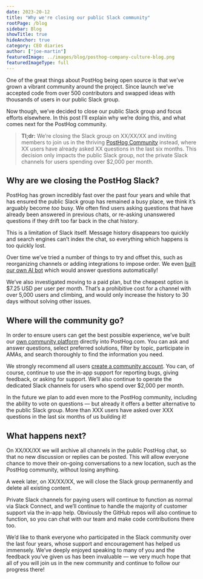 ```yaml
---
date: 2023-20-12
title: "Why we're closing our public Slack community"
rootPage: /blog
sidebar: Blog
showTitle: true
hideAnchor: true
category: CEO diaries
author: ["joe-martin"]
featuredImage: ../images/blog/posthog-company-culture-blog.png
featuredImageType: full
---
```


One of the great things about PostHog being open source is that we’ve grown a vibrant community around the project. Since launch we’ve accepted code from over 500 contributors and swapped ideas with thousands of users in our public Slack group. 

Now though, we’ve decided to close our public Slack group and focus efforts elsewhere. In this post I’ll explain why we’re doing this, and what comes next for the PostHog community. 

> **Tl;dr:** We’re closing the Slack group on XX/XX/XX and inviting members to join us in the thriving [PostHog Community](/questions) instead, where XX users have already asked XX questions in the last six months. This decision only impacts the public Slack group, not the private Slack channels for users spending over $2,000 per month.

## Why are we closing the PostHog Slack?

PostHog has grown incredibly fast over the past four years and while that has ensured the public Slack group has remained a busy place, we think it’s arguably become _too_ busy. We often find users asking questions that have already been answered in previous chats, or re-asking unanswered questions if they drift too far back in the chat history. 

This is a limitation of Slack itself. Message history disappears too quickly and search engines can’t index the chat, so everything which happens is too quickly lost.

Over time we’ve tried a number of things to try and offset this, such as reorganizing channels or adding integrations to impose order. We even [built our own AI bot](/blog/aruba-hackathon#maxai-our-friendly-posthog-support-ai) which would answer questions automatically!

We’ve also investigated moving to a paid plan, but the cheapest option is $7.25 USD per user per month. That’s a prohibitive cost for a channel with over 5,000 users and climbing, and would only increase the history to 30 days without solving other issues. 

## Where will the community go?

In order to ensure users can get the best possible experience, we’ve built our [own community platform](/questions) directly into PostHog.com. You can ask and answer questions, select preferred solutions, filter by topic, participate in AMAs, and search thoroughly to find the information you need. 

We strongly recommend all users [create a community account](/questions). You can, of course, continue to use the in-app support for reporting bugs, giving feedback, or asking for support. We’ll also continue to operate the dedicated Slack channels for users who spend over $2,000 per month. 

In the future we plan to add even more to the PostHog community, including the ability to vote on questions — but already it offers a better alternative to the public Slack group. More than XXX users have asked over XXX questions in the last six months of us building it!

## What happens next?

On XX/XX/XX we will archive all channels in the public PostHog chat, so that no new discussion or replies can be posted. This will allow everyone chance to move their on-going conversations to a new location, such as the PostHog community, without losing anything. 

A week later, on XX/XX/XX, we will close the Slack group permanently and delete all existing content. 

Private Slack channels for paying users will continue to function as normal via Slack Connect, and we’ll continue to handle the majority of customer support via the in-app help. Obviously the GitHub repos will also continue to function, so you can chat with our team and make code contributions there too. 

We’d like to thank everyone who participated in the Slack community over the last four years, whose support and encouragement has helped us immensely. We’ve deeply enjoyed speaking to many of you and the feedback you’ve given us has been invaluable — we very much hope that all of you will join us in the new community and continue to follow our progress there!

